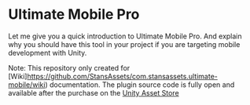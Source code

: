 # Ultimate Mobile Pro
Let me give you a quick introduction to Ultimate Mobile Pro. And explain why you should have this tool in your project if you are targeting mobile development with Unity.

Note: This repository only created for [Wiki]https://github.com/StansAssets/com.stansassets.ultimate-mobile/wiki) documentation. The plugin source code is fully open and available after the purchase on the [Unity Asset Store](https://assetstore.unity.com/packages/tools/integration/ultimate-mobile-pro-130345)
